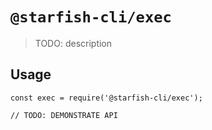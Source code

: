 # `@starfish-cli/exec`

> TODO: description

## Usage

```
const exec = require('@starfish-cli/exec');

// TODO: DEMONSTRATE API
```
